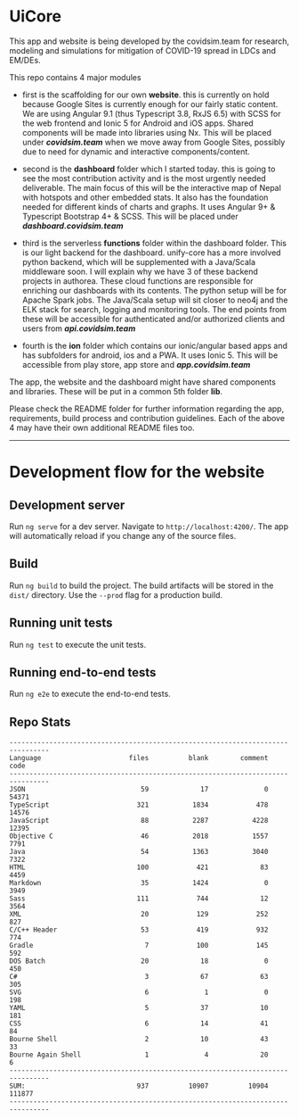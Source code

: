 # UiCore

This app and website is being developed by the covidsim.team for research, modeling and simulations for mitigation of COVID-19 spread in LDCs and EM/DEs.

This repo contains 4 major modules

- first is the scaffolding for our own **website**. this is currently on hold because Google Sites is currently enough for our fairly static content. We are using Angular 9.1 (thus Typescript 3.8, RxJS 6.5) with SCSS for the web frontend and Ionic 5 for Android and iOS apps. Shared components will be made into libraries using Nx. This will be placed under ***covidsim.team*** when we move away from Google Sites, possibly due to need for dynamic and interactive components/content.

- second is the **dashboard** folder which I started today. this is going to see the most contribution activity and is the most urgently needed deliverable. The main focus of this will be the interactive map of Nepal with hotspots and other embedded stats. It also has the foundation needed for different kinds of charts and graphs. It uses Angular 9+ & Typescript
Bootstrap 4+ & SCSS. This will be placed under ***dashboard.covidsim.team***

- third is the serverless **functions** folder within the dashboard folder. This is our light backend for the dashboard. unify-core has a more involved python backend, which will be supplemented with a Java/Scala middleware soon. I will explain why we have 3 of these backend projects in authorea. These cloud functions are responsible for enriching our dashboards with its contents. The python setup will be for Apache Spark jobs. The Java/Scala setup will sit closer to neo4j and the ELK stack for search, logging and monitoring tools. The end points from these will be accessible for authenticated and/or authorized clients and users from ***api.covidsim.team***

- fourth is the **ion** folder which contains our ionic/angular based apps and has subfolders for android, ios and a PWA. It uses Ionic 5. This will be accessible from play store, app store and ***app.covidsim.team***

The app, the website and the dashboard might have shared components and libraries. These will be put in a common 5th folder **lib**.

Please check the README folder for further information regarding the app, requirements, build process and contribution guidelines. Each of the above 4 may have their own additional README files too.

__________________________________________________

# Development flow for the website

## Development server

Run `ng serve` for a dev server. Navigate to `http://localhost:4200/`. The app will automatically reload if you change any of the source files.


## Build

Run `ng build` to build the project. The build artifacts will be stored in the `dist/` directory. Use the `--prod` flag for a production build.

## Running unit tests

Run `ng test` to execute the unit tests.

## Running end-to-end tests

Run `ng e2e` to execute the end-to-end tests.



## Repo Stats
```
--------------------------------------------------------------------------------
Language                      files          blank        comment           code
--------------------------------------------------------------------------------
JSON                             59             17              0          54371
TypeScript                      321           1834            478          14576
JavaScript                       88           2287           4228          12395
Objective C                      46           2018           1557           7791
Java                             54           1363           3040           7322
HTML                            100            421             83           4459
Markdown                         35           1424              0           3949
Sass                            111            744             12           3564
XML                              20            129            252            827
C/C++ Header                     53            419            932            774
Gradle                            7            100            145            592
DOS Batch                        20             18              0            450
C#                                3             67             63            305
SVG                               6              1              0            198
YAML                              5             37             10            181
CSS                               6             14             41             84
Bourne Shell                      2             10             43             33
Bourne Again Shell                1              4             20              6
--------------------------------------------------------------------------------
SUM:                            937          10907          10904         111877
--------------------------------------------------------------------------------
```
